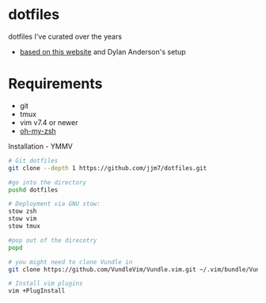 # dotfiles
dotfiles I've curated over the years
* [based on this website](https://alexpearce.me/2016/02/managing-dotfiles-with-stow/) and Dylan Anderson's setup

# Requirements


* git
* tmux
* vim v7.4 or newer
* [oh-my-zsh](https://github.com/robbyrussell/oh-my-zsh)

Installation - YMMV

```bash
# Git dotfiles
git clone --depth 1 https://github.com/jjm7/dotfiles.git

#go into the directory
pushd dotfiles

# Deployment via GNU stow:
stow zsh
stow vim
stow tmux

#pop out of the direcotry
popd

# you might need to clone Vundle in
git clone https://github.com/VundleVim/Vundle.vim.git ~/.vim/bundle/Vundle.vim

# Install vim plugins
vim +PlugInstall


```

